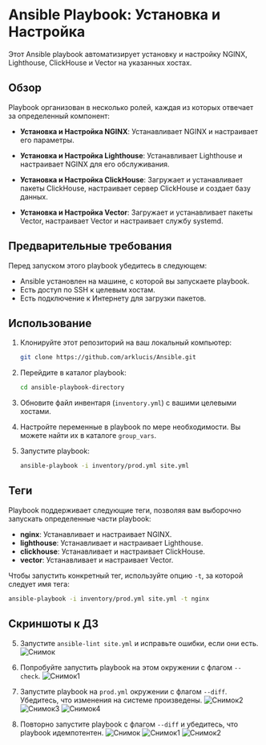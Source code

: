 # Ansible Playbook: Установка и Настройка

Этот Ansible playbook автоматизирует установку и настройку NGINX, Lighthouse, ClickHouse и Vector на указанных хостах.

## Обзор

Playbook организован в несколько ролей, каждая из которых отвечает за определенный компонент:

- **Установка и Настройка NGINX**: Устанавливает NGINX и настраивает его параметры.

- **Установка и Настройка Lighthouse**: Устанавливает Lighthouse и настраивает NGINX для его обслуживания.

- **Установка и Настройка ClickHouse**: Загружает и устанавливает пакеты ClickHouse, настраивает сервер ClickHouse и создает базу данных.

- **Установка и Настройка Vector**: Загружает и устанавливает пакеты Vector, настраивает Vector и настраивает службу systemd.

## Предварительные требования

Перед запуском этого playbook убедитесь в следующем:

- Ansible установлен на машине, с которой вы запускаете playbook.
- Есть доступ по SSH к целевым хостам.
- Есть подключение к Интернету для загрузки пакетов.

## Использование

1. Клонируйте этот репозиторий на ваш локальный компьютер:

    ```bash
    git clone https://github.com/arklucis/Ansible.git
    ```

2. Перейдите в каталог playbook:

    ```bash
    cd ansible-playbook-directory
    ```

3. Обновите файл инвентаря (`inventory.yml`) с вашими целевыми хостами.

4. Настройте переменные в playbook по мере необходимости. Вы можете найти их в каталоге `group_vars`.

5. Запустите playbook:

    ```bash
    ansible-playbook -i inventory/prod.yml site.yml
    ```

## Теги

Playbook поддерживает следующие теги, позволяя вам выборочно запускать определенные части playbook:

- **nginx**: Устанавливает и настраивает NGINX.
- **lighthouse**: Устанавливает и настраивает Lighthouse.
- **clickhouse**: Устанавливает и настраивает ClickHouse.
- **vector**: Устанавливает и настраивает Vector.

Чтобы запустить конкретный тег, используйте опцию `-t`, за которой следует имя тега:

```bash
ansible-playbook -i inventory/prod.yml site.yml -t nginx
```

## Скриншоты к ДЗ
5. Запустите `ansible-lint site.yml` и исправьте ошибки, если они есть.
![Снимок](https://github.com/arklucis/Ansible/assets/154414081/e1940b9c-4ce3-4fa7-b61c-c4025b647dbb)

6. Попробуйте запустить playbook на этом окружении с флагом `--check`.
![Снимок1](https://github.com/arklucis/Ansible/assets/154414081/1cddf657-366f-423c-a90d-c52f5f2e0da0)

7. Запустите playbook на `prod.yml` окружении с флагом `--diff`. Убедитесь, что изменения на системе произведены.
![Снимок2](https://github.com/arklucis/Ansible/assets/154414081/011efa08-fb6e-4e0d-9723-4ffafe4a5f74)
![Снимок3](https://github.com/arklucis/Ansible/assets/154414081/af753db4-895c-443e-ab6a-1d5bad324249)
![Снимок4](https://github.com/arklucis/Ansible/assets/154414081/6249ba61-6693-4733-9686-0ae625af1faf)

8. Повторно запустите playbook с флагом `--diff` и убедитесь, что playbook идемпотентен.
![Снимок](https://github.com/arklucis/Ansible/assets/154414081/1d235031-e8b6-4ef3-92fa-e9a9b491cb0b)
![Снимок1](https://github.com/arklucis/Ansible/assets/154414081/d92dccd3-fe8b-4c15-ab38-a53f0363518e)
![Снимок2](https://github.com/arklucis/Ansible/assets/154414081/88b76c07-796f-40ce-a2e1-2cdb957ddb2f)


